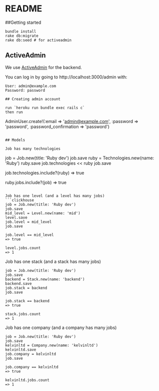 # README

##Getting started
```
bundle install 
rake db:migrate
rake db:seed # for activeadmin
```

## ActiveAdmin

We use [ActiveAdmin](https://activeadmin.info/documentation.html) for the backend. 

You can log in by going to http://localhost:3000/admin with:
```
User: admin@example.com
Password: password

## Creating admin account 

run `heroku run bundle exec rails c`
then run
```
AdminUser.create!(:email => 'admin@example.com', :password => 'password', :password_confirmation => 'password')

```

## Models 

Job has many technologies 
```
job = Job.new(title: 'Ruby dev')
job.save
ruby = Technologies.new(name: 'Ruby')
ruby.save
job.technologies << ruby
job.save

job.technologies.include?(ruby)
=> true

ruby.jobs.include?(job)
=> true

```

Job has one level (and a level has many jobs) 
```clickhouse
job = Job.new(title: 'Ruby dev')
job.save
mid_level = Level.new(name: 'mid')
level.save
job.level = mid_level
job.save

job.level == mid_level
=> true

level.jobs.count 
=> 1

```

Job has one stack (and a stack has many jobs)
```clickhouse
job = Job.new(title: 'Ruby dev')
job.save
backend = Stack.new(name: 'backend')
backend.save
job.stack = backend
job.save

job.stack == backend
=> true

stack.jobs.count 
=> 1

```

Job has one company (and a company has many jobs)
```clickhouse
job = Job.new(title: 'Ruby dev')
job.save
kelvinltd = Company.new(name: 'kelvinltd')
kelvinltd.save
job.company = kelvinltd
job.save

job.company == kelvinltd
=> true

kelvinltd.jobs.count 
=> 1

```